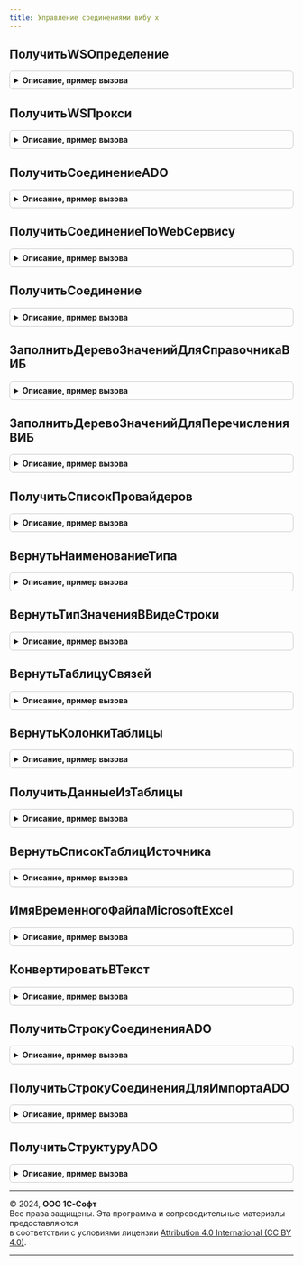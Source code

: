 ```yaml
---
title: Управление соединениями вибу х
---
```



## ПолучитьWSОпределение
<details style="margin: 1em 0; padding: 0.5em; border: 1px solid #ccc; border-radius: 6px;">

<summary style="font-weight: bold; cursor: pointer;">Описание, пример вызова</summary>

```bsl
// Функция получает Web определение для подключения по Web-сервису.
//
Функция ПолучитьWSОпределение(Пользователь = Неопределено, Пароль = Неопределено, СообщениеОбОшибке, Путь) Экспорт
```

Пример вызова
```bsl
Результат = УправлениеСоединениямиВИБУХ.ПолучитьWSОпределение(Пользователь, Пароль, СообщениеОбОшибке, Путь) 
```
</details>

## ПолучитьWSПрокси
<details style="margin: 1em 0; padding: 0.5em; border: 1px solid #ccc; border-radius: 6px;">

<summary style="font-weight: bold; cursor: pointer;">Описание, пример вызова</summary>

```bsl

// Функция получает Web-прокси для работы с методами, предоставляемыми Web-сервисом.
//
Функция ПолучитьWSПрокси(СообщениеОбОшибке, Определение, URIПространстваИмен, ИмяСервиса, ТочкаПодключения) Экспорт
```

Пример вызова
```bsl
Результат = УправлениеСоединениямиВИБУХ.ПолучитьWSПрокси(СообщениеОбОшибке, Определение, URIПространстваИмен, ИмяСервиса, ТочкаПодключения) 
```
</details>

## ПолучитьСоединениеADO
<details style="margin: 1em 0; padding: 0.5em; border: 1px solid #ccc; border-radius: 6px;">

<summary style="font-weight: bold; cursor: pointer;">Описание, пример вызова</summary>

```bsl

Функция ПолучитьСоединениеADO(ВИБ,ПараметрыПодключения, КлючСоединения = Неопределено) Экспорт
```

Пример вызова
```bsl
Результат = УправлениеСоединениямиВИБУХ.ПолучитьСоединениеADO(ВИБ, ПараметрыПодключения, КлючСоединения);
```
</details>

## ПолучитьСоединениеПоWebСервису
<details style="margin: 1em 0; padding: 0.5em; border: 1px solid #ccc; border-radius: 6px;">

<summary style="font-weight: bold; cursor: pointer;">Описание, пример вызова</summary>

```bsl

Функция ПолучитьСоединениеПоWebСервису(ВИБ) Экспорт
```

Пример вызова
```bsl
Результат = УправлениеСоединениямиВИБУХ.ПолучитьСоединениеПоWebСервису(ВИБ) 
```
</details>

## ПолучитьСоединение
<details style="margin: 1em 0; padding: 0.5em; border: 1px solid #ccc; border-radius: 6px;">

<summary style="font-weight: bold; cursor: pointer;">Описание, пример вызова</summary>

```bsl

// Функция, которая создает COM/OLE соединение с сервером и записывает в таблицу
// подключений. Если запись о соединении уже есть в таблице, возвращает суще-
// ствующее значение.
// Параметры:
//  ТаблицаПодключений - Таблица значений, таблица, в которой хранится информация о
//                    подключениях.
//  ВИБ             - Catalogs.ВнешниеИнформационныеБазы.Ссылка, Элемент справочника внешних
//                    информационных баз, по данным из которого создается соединение.
//  ТипПодключения  - Перечисление, указывает по какой технологии подключаться к
//                    серверу. (OLE или COM)
//  КлючСоединения  - Уникальный идентификатор, если требуется только проверить соединение.
//                    Таким образом исключается кеширования средствами сервера.
// Возвращаемое значение:
// 	- COMОбъект, в котором хранится подключение к серверу.
//
Функция ПолучитьСоединение(ВИБ, ТипПодключения, КлючСоединения = Неопределено) Экспорт
```

Пример вызова
```bsl
Результат = УправлениеСоединениямиВИБУХ.ПолучитьСоединение(ВИБ, ТипПодключения, КлючСоединения);
```
</details>

## ЗаполнитьДеревоЗначенийДляСправочникаВИБ
<details style="margin: 1em 0; padding: 0.5em; border: 1px solid #ccc; border-radius: 6px;">

<summary style="font-weight: bold; cursor: pointer;">Описание, пример вызова</summary>

```bsl

Функция ЗаполнитьДеревоЗначенийДляСправочникаВИБ(Параметры) Экспорт
```

Пример вызова
```bsl
Результат = УправлениеСоединениямиВИБУХ.ЗаполнитьДеревоЗначенийДляСправочникаВИБ(Параметры) 
```
</details>

## ЗаполнитьДеревоЗначенийДляПеречисленияВИБ
<details style="margin: 1em 0; padding: 0.5em; border: 1px solid #ccc; border-radius: 6px;">

<summary style="font-weight: bold; cursor: pointer;">Описание, пример вызова</summary>

```bsl

Функция ЗаполнитьДеревоЗначенийДляПеречисленияВИБ(Параметры) Экспорт
```

Пример вызова
```bsl
Результат = УправлениеСоединениямиВИБУХ.ЗаполнитьДеревоЗначенийДляПеречисленияВИБ(Параметры) 
```
</details>

## ПолучитьСписокПровайдеров
<details style="margin: 1em 0; padding: 0.5em; border: 1px solid #ccc; border-radius: 6px;">

<summary style="font-weight: bold; cursor: pointer;">Описание, пример вызова</summary>

```bsl

///////////////////////////////////////////////////////////////////////////////
// ПРОЦЕДУРЫ И ФУНКЦИИ РАБОТЫ С ADO.
//

Процедура ПолучитьСписокПровайдеров(СписокПровайдеров) Экспорт
```

Пример вызова
```bsl
УправлениеСоединениямиВИБУХ.ПолучитьСписокПровайдеров(СписокПровайдеров) 
```
</details>

## ВернутьНаименованиеТипа
<details style="margin: 1em 0; padding: 0.5em; border: 1px solid #ccc; border-radius: 6px;">

<summary style="font-weight: bold; cursor: pointer;">Описание, пример вызова</summary>

```bsl

Функция ВернутьНаименованиеТипа(КодТипа, Размерность, Длина, Точность) Экспорт
```

Пример вызова
```bsl
Результат = УправлениеСоединениямиВИБУХ.ВернутьНаименованиеТипа(КодТипа, Размерность, Длина, Точность) 
```
</details>

## ВернутьТипЗначенияВВидеСтроки
<details style="margin: 1em 0; padding: 0.5em; border: 1px solid #ccc; border-radius: 6px;">

<summary style="font-weight: bold; cursor: pointer;">Описание, пример вызова</summary>

```bsl

Функция ВернутьТипЗначенияВВидеСтроки(КодТипа) Экспорт
```

Пример вызова
```bsl
Результат = УправлениеСоединениямиВИБУХ.ВернутьТипЗначенияВВидеСтроки(КодТипа) 
```
</details>

## ВернутьТаблицуСвязей
<details style="margin: 1em 0; padding: 0.5em; border: 1px solid #ccc; border-radius: 6px;">

<summary style="font-weight: bold; cursor: pointer;">Описание, пример вызова</summary>

```bsl

Функция ВернутьТаблицуСвязей(ИмяТаблицы, СтрокаПодключения) Экспорт
```

Пример вызова
```bsl
Результат = УправлениеСоединениямиВИБУХ.ВернутьТаблицуСвязей(ИмяТаблицы, СтрокаПодключения) 
```
</details>

## ВернутьКолонкиТаблицы
<details style="margin: 1em 0; padding: 0.5em; border: 1px solid #ccc; border-radius: 6px;">

<summary style="font-weight: bold; cursor: pointer;">Описание, пример вызова</summary>

```bsl

Функция ВернутьКолонкиТаблицы(ИмяТаблицы, СтрокаПодключения, ТипКакОписаниеТипов = Истина) Экспорт
```

Пример вызова
```bsl
Результат = УправлениеСоединениямиВИБУХ.ВернутьКолонкиТаблицы(ИмяТаблицы, СтрокаПодключения, ТипКакОписаниеТипов);
```
</details>

## ПолучитьДанныеИзТаблицы
<details style="margin: 1em 0; padding: 0.5em; border: 1px solid #ccc; border-radius: 6px;">

<summary style="font-weight: bold; cursor: pointer;">Описание, пример вызова</summary>

```bsl

Функция ПолучитьДанныеИзТаблицы(ВИБ, Таблица) Экспорт
```

Пример вызова
```bsl
Результат = УправлениеСоединениямиВИБУХ.ПолучитьДанныеИзТаблицы(ВИБ, Таблица) 
```
</details>

## ВернутьСписокТаблицИсточника
<details style="margin: 1em 0; padding: 0.5em; border: 1px solid #ccc; border-radius: 6px;">

<summary style="font-weight: bold; cursor: pointer;">Описание, пример вызова</summary>

```bsl

Функция ВернутьСписокТаблицИсточника(СтрокаПодключения, Отказ = Ложь, СообщениеОбОшибке = Неопределено) Экспорт
```

Пример вызова
```bsl
Результат = УправлениеСоединениямиВИБУХ.ВернутьСписокТаблицИсточника(СтрокаПодключения, Отказ, СообщениеОбОшибке);
```
</details>

## ИмяВременногоФайлаMicrosoftExcel
<details style="margin: 1em 0; padding: 0.5em; border: 1px solid #ccc; border-radius: 6px;">

<summary style="font-weight: bold; cursor: pointer;">Описание, пример вызова</summary>

```bsl

Функция ИмяВременногоФайлаMicrosoftExcel(Excel2003) Экспорт
```

Пример вызова
```bsl
Результат = УправлениеСоединениямиВИБУХ.ИмяВременногоФайлаMicrosoftExcel(Excel2003));
```
</details>

## КонвертироватьВТекст
<details style="margin: 1em 0; padding: 0.5em; border: 1px solid #ccc; border-radius: 6px;">

<summary style="font-weight: bold; cursor: pointer;">Описание, пример вызова</summary>

```bsl

Функция КонвертироватьВТекст(ИмяФайла,ПравилоОбработки,Пароль) Экспорт
```

Пример вызова
```bsl
Результат = УправлениеСоединениямиВИБУХ.КонвертироватьВТекст(ИмяФайла, ПравилоОбработки, Пароль));
```
</details>

## ПолучитьСтрокуСоединенияADO
<details style="margin: 1em 0; padding: 0.5em; border: 1px solid #ccc; border-radius: 6px;">

<summary style="font-weight: bold; cursor: pointer;">Описание, пример вызова</summary>

```bsl

Функция ПолучитьСтрокуСоединенияADO(ВнешняяИБ,ПутьКФайлу="",ИмяФайла="",ПравилоОбработки=Неопределено) Экспорт
```

Пример вызова
```bsl
Результат = УправлениеСоединениямиВИБУХ.ПолучитьСтрокуСоединенияADO(ВнешняяИБ, ПутьКФайлу, ИмяФайла, ПравилоОбработки);
```
</details>

## ПолучитьСтрокуСоединенияДляИмпортаADO
<details style="margin: 1em 0; padding: 0.5em; border: 1px solid #ccc; border-radius: 6px;">

<summary style="font-weight: bold; cursor: pointer;">Описание, пример вызова</summary>

```bsl

Функция ПолучитьСтрокуСоединенияДляИмпортаADO(ВнешняяИБ,ОбъектРасчета) Экспорт
```

Пример вызова
```bsl
Результат = УправлениеСоединениямиВИБУХ.ПолучитьСтрокуСоединенияДляИмпортаADO(ВнешняяИБ, ОбъектРасчета));
```
</details>

## ПолучитьСтруктуруADO
<details style="margin: 1em 0; padding: 0.5em; border: 1px solid #ccc; border-radius: 6px;">

<summary style="font-weight: bold; cursor: pointer;">Описание, пример вызова</summary>

```bsl

Функция ПолучитьСтруктуруADO(СтрокаПодключения) Экспорт
```

Пример вызова
```bsl
Результат = УправлениеСоединениямиВИБУХ.ПолучитьСтруктуруADO(СтрокаПодключения) 
```
</details>

---

© 2024, **ООО 1С-Софт**  
Все права защищены. Эта программа и сопроводительные материалы предоставляются  
в соответствии с условиями лицензии [Attribution 4.0 International (CC BY 4.0)](https://creativecommons.org/licenses/by/4.0/legalcode).

---
